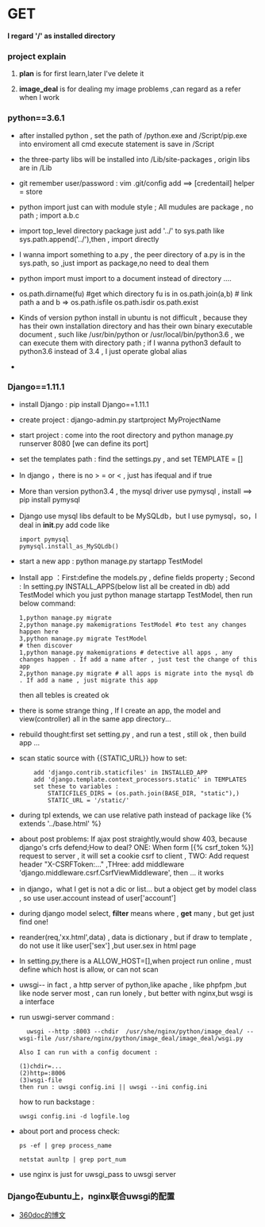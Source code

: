 
# GET  

**I regard '/' as installed directory**  

### project explain  

1. **plan** is for first learn,later I've delete it  

2. **image_deal** is for dealing my image problems ,can regard as a refer when I work

### python==3.6.1  

* after installed python , set the path of /python.exe and /Script/pip.exe into enviroment  all cmd execute statement is save in /Script
  
* the three-party libs will be installed into /Lib/site-packages , origin libs are in /Lib  

* git remember user/password : vim .git/config add ==> [credentail] helper = store  

* python import just can with module style ; All mudules are package , no path ; import a.b.c

* import top_level directory package just add '../' to sys.path like sys.path.append('../'),then , import directly  

* I wanna import something to a.py , the peer directory of a.py is in the sys.path, so ,just import as package,no need to deal them

* python import must import to a document instead of directory  ....  

* os.path.dirname(fu) #get which directory fu is in  os.path.join(a,b) # link path a and b => os.path.isfile  os.path.isdir os.path.exist  

* Kinds of version python install in ubuntu is not difficult , because they has their own installation directory and has their own binary executable document , such like /usr/bin/python  or /usr/local/bin/python3.6 , we can execute them with directory path ; if I wanna python3 default to python3.6 instead of 3.4 , I just operate global alias  

* 

### Django==1.11.1  

* install Django : pip install Django==1.11.1  

* create project : django-admin.py startproject MyProjectName  

* start project : come into the root directory and python manage.py runserver 8080 [we can define its port]  

* set the templates path : find the settings.py , and set TEMPLATE = []  

* In django ，there is no > = or < , just has ifequal and if true  

* More than version python3.4 , the mysql driver use pymysql , install ==> pip install pymysql 

* Django use mysql libs default to be MySQLdb，but I use pymysql，so，I deal in __init__.py add code like 
	```
	import pymysql  
	pymysql.install_as_MySQLdb()
	```

* start a new app : python manage.py startapp TestModel

* Install app ：First:define the models.py , define fields property ; Second : In setting.py INSTALL_APPS(below list all be created in db) add TestModel which you just python manage startapp TestModel, then run below command:
	```
	1,python manage.py migrate	
	2,python manage.py makemigrations TestModel	#to test any changes happen here
	3,python manage.py migrate TestModel	
	# then discover
	1,python manage.py makemigrations # detective all apps , any changes happen . If add a name after , just test the change of this app
	2,python manage.py migrate # all apps is migrate into the mysql db . If add a name , just migrate this app
	```
	then all tebles is created ok  

* there is some strange thing , If I create an app, the model and view(controller) all in the same app directory...  

* rebuild thought:first set setting.py , and run a test , still ok , then build app ...  

* scan static source with {{STATIC_URL}} how to set:
	```
		add 'django.contrib.staticfiles' in INSTALLED_APP
		add 'django.template.context_processors.static' in TEMPLATES
		set these to variables :
			STATICFILES_DIRS = (os.path.join(BASE_DIR, "static"),)
			STATIC_URL = '/static/'  
	```  

* during tpl extends, we can use relative path instead of package like {% extends '../base.html' %}  

* about post problems: If ajax post straightly,would show 403, because django's crfs defend;How to deal? ONE: When form [{% csrf_token %}] request to server , it will set a cookie csrf to client , TWO: Add request header "X-CSRFToken:..." ,THree: add middleware 'django.middleware.csrf.CsrfViewMiddleware', then ... it works  

* in django，what I get is not a dic or list... but a object get by model class , so use user.account instead of user['account']  

* during django model select, **filter** means where , **get** many , but get just find one!  

* reander(req,'xx.html',data) , data is dictionary , but if draw to template , do not use it like user['sex'] ,but user.sex in html page  

* In setting.py,there is a ALLOW_HOST=[],when project run online , must define which host is allow, or can not scan  

* uwsgi-- in fact , a http server of python,like apache , like phpfpm ,but like node server most ,  can run lonely , but better with nginx,but wsgi is a interface  

* run uswgi-server command :
	```
	  uwsgi --http :8003 --chdir  /usr/she/nginx/python/image_deal/ --wsgi-file /usr/share/nginx/python/image_deal/image_deal/wsgi.py  
	```
	  Also I can run with a config document :
	```
	(1)chdir=...
	(2)http=:8006
	(3)wsgi-file
	then run : uwsgi config.ini || uwsgi --ini config.ini 
	```
	how to run backstage : 
	```
	uwsgi config.ini -d logfile.log
	```  

* about port and process check:
	```
	ps -ef | grep process_name 

	netstat aunltp | grep port_num
	```  

* use nginx is just for uwsgi_pass to uwsgi server  

### Django在ubuntu上，nginx联合uwsgi的配置  

* [360doc的博文](http://www.360doc.com/content/17/0602/13/29497481_659267502.shtml)   








